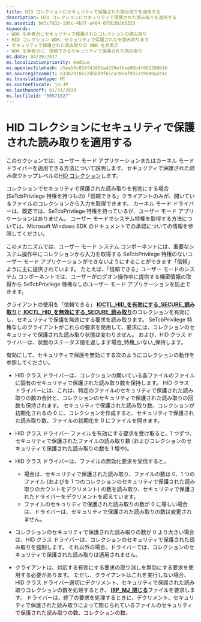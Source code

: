 ```yaml
---
title: HID コレクションにセキュリティで保護された読み取りを適用する
description: HID コレクションにセキュリティで保護された読み取りを適用する
ms.assetid: be3c7d1b-195c-4b7f-a404-070b3b265333
keywords:
- WDK を非表示にセキュリティで保護されたコレクションの読み取り
- HID コレクション WDK、セキュリティで保護されたを読み取ります
- セキュリティで保護された読み取りの WDK を非表示
- WDK を非表示に、信頼できるセキュリティで保護された読み取り
ms.date: 04/20/2017
ms.localizationpriority: medium
ms.openlocfilehash: c5ea56c054f43955a4299ef6ee06b4f80228964b
ms.sourcegitcommit: a33b7978e22d5bb9f65ca7056f955319049a2e4c
ms.translationtype: MT
ms.contentlocale: ja-JP
ms.lasthandoff: 01/31/2019
ms.locfileid: "56571827"
---
```

# <a name="enforcing-a-secure-read-for-a-hid-collection"></a>HID コレクションにセキュリティで保護された読み取りを適用する





このセクションでは、ユーザー モード アプリケーションまたはカーネル モード ドライバーを適用できる方法について説明します、*セキュリティで保護された読み取り*トップレベルの[HID コレクション](hid-collections.md)します。

コレクションでセキュリティで保護された読み取りを有効にする場合 (SeTcbPrivilege 特権を持つもの)「信頼できる」クライアントのみが、開いているファイルのコレクションから入力を取得できます。 カーネル モード ドライバーは、既定では、SeTcbPrivilege 特権を持っているが、ユーザー モード アプリケーションはありません。 ユーザー モードでシステム特権を取得する方法については、Microsoft Windows SDK のドキュメントでの承認についての情報を参照してください。

このメカニズムでは、ユーザー モード システム コンポーネントには、重要なシステム操作中にコレクションから入力を取得する SeTcbPrivilege 特権のないユーザー モード アプリケーションができないようにすることができます「信頼」ように主に提供されています。 たとえば、「信頼できる」ユーザー モードのシステム コンポーネントでは、ユーザーがログオン操作中に提供する機密情報の取得から SeTcbPrivilege 特権なしのユーザー モード アプリケーションを防止できます。

クライアントの使用を「信頼できる」 [ **IOCTL\_HID\_を有効にする\_SECURE\_読み取り**](https://msdn.microsoft.com/library/windows/hardware/ff541081)と[ **IOCTL\_HID\_を無効にする\_SECURE\_読み取り**](https://msdn.microsoft.com/library/windows/hardware/ff541077)のコレクションを有効にし、セキュリティで保護を無効にする要求を読み取ります。 SeTcbPrivilege 特権なしのクライアントがこれらの要求を使用して、要求には、コレクションのセキュリティで保護された読み取り状態は変わりません。 および、HID クラス ドライバーは、状態のステータス値を返します場合\_特権\_いない\_保持します。

有効にして、セキュリティで保護を無効にする次のようにコレクションの動作を参照してください。

-   HID クラス ドライバーは、コレクションの開いている各ファイルのファイルに固有のセキュリティで保護された読み取り数を保持します。 HID クラス ドライバーには、これは、特定のファイルのセキュリティで保護された読み取りの数の合計と、コレクションのセキュリティで保護された読み取りの回数も保持されます。 セキュリティで保護された読み取り数、コレクションが初期化されるの 0 に、コレクションを作成すると、セキュリティで保護された読み取り数、ファイルの初期化を 0 にファイルを開きます。

-   HID クラス ドライバー ファイルを有効にする要求を受け取ると、1 つずつ、セキュリティで保護されたファイルの読み取り数 (およびコレクションのセキュリティで保護された読み取りの数を 1 増や)。

-   HID クラス ドライバーは、ファイルの無効化要求を受信すると。
    -   場合は、セキュリティで保護された読み取り、ファイルの数は 0、1 つのファイル (およびを 1 つのコレクションのセキュリティで保護された読み取りのカウントをデクリメント) の数を読み取り、セキュリティで保護されたドライバーをデクリメントを超えています。
    -   ファイルのセキュリティで保護された読み取りの数が 0 に等しい場合は、ドライバーは、セキュリティで保護された読み取りの数は変更されません。
-   コレクションのセキュリティで保護された読み取りの数が 0 より大きい場合は、HID クラス ドライバーは、コレクションのセキュリティで保護された読み取りを強制します。 それ以外の場合、ドライバーでは、コレクションのセキュリティで保護された読み取りは適用されません。

-   クライアントは、対応する有効にする要求の取り消しを無効にする要求を使用する必要があります。 ただし、クライアントはこれを実行しない場合、HID クラス ドライバー適切にデクリメント、セキュリティで保護された読み取りコレクションの数を処理するとき、 [ **IRP\_MJ\_閉じる**](https://msdn.microsoft.com/library/windows/hardware/ff550720)ファイルを要求します。 ドライバーは、終了の要求を処理するときに、デクリメント、セキュリティで保護された読み取りによって閉じられているファイルのセキュリティで保護された読み取りの数、コレクションの数。

 

 





